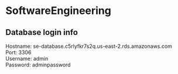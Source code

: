 # SoftwareEngineering

## Database login info
Hostname: se-database.c5rlyfkr7s2q.us-east-2.rds.amazonaws.com  
Port: 3306  
Username: admin  
Password: adminpassword  
